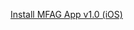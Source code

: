 [Install MFAG App v1.0 (iOS)](itms-services://?action=download-manifest&url=https://github.com/mfagapp/download/raw/master/manifest.plist)
